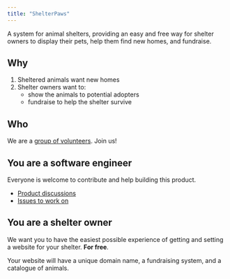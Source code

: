 ```yaml
---
title: "ShelterPaws"
---
```

A system for animal shelters, providing an easy and free way for shelter owners to display their pets, help them find new homes, and fundraise.

## Why

1. Sheltered animals want new homes
2. Shelter owners want to:
    - show the animals to potential adopters
    - fundraise to help the shelter survive

## Who

We are a [group of volunteers](team.md). Join us!

## You are a software engineer

Everyone is welcome to contribute and help building this product.

- [Product discussions](https://github.com/qase-tms/shelterpaws/discussions)
- [Issues to work on](https://github.com/qase-tms/shelterpaws/issues)

## You are a shelter owner

We want you to have the easiest possible experience of getting and setting a website for your shelter. **For free**.

Your website will have a unique domain name, a fundraising system, and a catalogue of animals.

